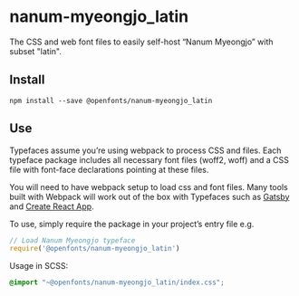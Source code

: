 
# nanum-myeongjo_latin

The CSS and web font files to easily self-host “Nanum Myeongjo” with subset "latin".

## Install

`npm install --save @openfonts/nanum-myeongjo_latin`

## Use

Typefaces assume you’re using webpack to process CSS and files. Each typeface
package includes all necessary font files (woff2, woff) and a CSS file with
font-face declarations pointing at these files.

You will need to have webpack setup to load css and font files. Many tools built
with Webpack will work out of the box with Typefaces such as [Gatsby](https://github.com/gatsbyjs/gatsby)
and [Create React App](https://github.com/facebookincubator/create-react-app).

To use, simply require the package in your project’s entry file e.g.

```javascript
// Load Nanum Myeongjo typeface
require('@openfonts/nanum-myeongjo_latin')
```

Usage in SCSS:
```scss
@import "~@openfonts/nanum-myeongjo_latin/index.css";
```
